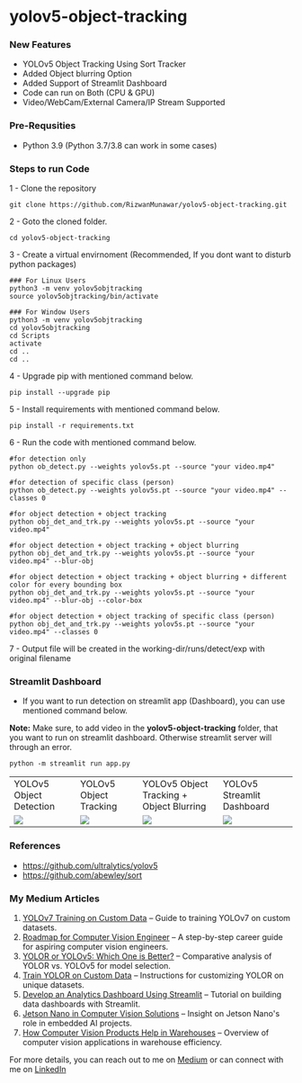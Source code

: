 # yolov5-object-tracking

### New Features
- YOLOv5 Object Tracking Using Sort Tracker
- Added Object blurring Option
- Added Support of Streamlit Dashboard
- Code can run on Both (CPU & GPU)
- Video/WebCam/External Camera/IP Stream Supported

### Pre-Requsities
- Python 3.9 (Python 3.7/3.8 can work in some cases)

### Steps to run Code
1 - Clone the repository
```
git clone https://github.com/RizwanMunawar/yolov5-object-tracking.git
```

2 - Goto the cloned folder.
```
cd yolov5-object-tracking
```

3 - Create a virtual envirnoment (Recommended, If you dont want to disturb python packages)
```
### For Linux Users
python3 -m venv yolov5objtracking
source yolov5objtracking/bin/activate

### For Window Users
python3 -m venv yolov5objtracking
cd yolov5objtracking
cd Scripts
activate
cd ..
cd ..
```

4 - Upgrade pip with mentioned command below.
```
pip install --upgrade pip
```

5 - Install requirements with mentioned command below.
```
pip install -r requirements.txt
```

6 - Run the code with mentioned command below.
```
#for detection only
python ob_detect.py --weights yolov5s.pt --source "your video.mp4"

#for detection of specific class (person)
python ob_detect.py --weights yolov5s.pt --source "your video.mp4" --classes 0

#for object detection + object tracking
python obj_det_and_trk.py --weights yolov5s.pt --source "your video.mp4"

#for object detection + object tracking + object blurring
python obj_det_and_trk.py --weights yolov5s.pt --source "your video.mp4" --blur-obj

#for object detection + object tracking + object blurring + different color for every bounding box
python obj_det_and_trk.py --weights yolov5s.pt --source "your video.mp4" --blur-obj --color-box

#for object detection + object tracking of specific class (person)
python obj_det_and_trk.py --weights yolov5s.pt --source "your video.mp4" --classes 0
```

7 - Output file will be created in the working-dir/runs/detect/exp with original filename

### Streamlit Dashboard
- If you want to run detection on streamlit app (Dashboard), you can use mentioned command below.

<b>Note:</b> Make sure, to add video in the <b>yolov5-object-tracking</b> folder, that you want to run on streamlit dashboard. Otherwise streamlit server will through an error.
```
python -m streamlit run app.py
```

<table>
  <tr>
    <td>YOLOv5 Object Detection</td>
    <td>YOLOv5 Object Tracking</td>
    <td>YOLOv5 Object Tracking + Object Blurring</td>
    <td>YOLOv5 Streamlit Dashboard</td>
  </tr>
  <tr>
    <td><img src="https://user-images.githubusercontent.com/62513924/189525324-9aaf4b60-9336-41c3-8a27-8722bb7da731.png"></td>
     <td><img src="https://user-images.githubusercontent.com/62513924/189525332-1e84b4d5-ae4e-4c1b-9498-0ec1d4ad4bd7.png"></td>
     <td><img src="https://user-images.githubusercontent.com/62513924/189525328-f85ef474-e964-4d79-8f75-78ad4e5397d4.png"></td>
     <td><img src="https://user-images.githubusercontent.com/62513924/189525342-8d4d81f4-5e3a-45aa-9972-5f5de1c72159.png"></td>
  </tr>
 </table>

### References
 - https://github.com/ultralytics/yolov5
 - https://github.com/abewley/sort
 
### My Medium Articles
1. [YOLOv7 Training on Custom Data](https://medium.com/augmented-startups/yolov7-training-on-custom-data-b86d23e6623) – Guide to training YOLOv7 on custom datasets.
2. [Roadmap for Computer Vision Engineer](https://medium.com/augmented-startups/roadmap-for-computer-vision-engineer-45167b94518c) – A step-by-step career guide for aspiring computer vision engineers.
3. [YOLOR or YOLOv5: Which One is Better?](https://medium.com/augmented-startups/yolor-or-yolov5-which-one-is-better-2f844d35e1a1) – Comparative analysis of YOLOR vs. YOLOv5 for model selection.
4. [Train YOLOR on Custom Data](https://medium.com/augmented-startups/train-yolor-on-custom-data-f129391bd3d6) – Instructions for customizing YOLOR on unique datasets.
5. [Develop an Analytics Dashboard Using Streamlit](https://medium.com/augmented-startups/develop-an-analytics-dashboard-using-streamlit-e6282fa5e0f) – Tutorial on building data dashboards with Streamlit.
6. [Jetson Nano in Computer Vision Solutions](https://medium.com/augmented-startups/jetson-nano-is-rapidly-involving-in-computer-vision-solutions-5f588cb7c0db) – Insight on Jetson Nano's role in embedded AI projects.
7. [How Computer Vision Products Help in Warehouses](https://chr043416.medium.com/how-can-computer-vision-products-help-in-warehouses-aa1dd95ec79c) – Overview of computer vision applications in warehouse efficiency.

For more details, you can reach out to me on [Medium](https://chr043416.medium.com/) or can connect with me on [LinkedIn](https://www.linkedin.com/in/muhammadrizwanmunawar/)
